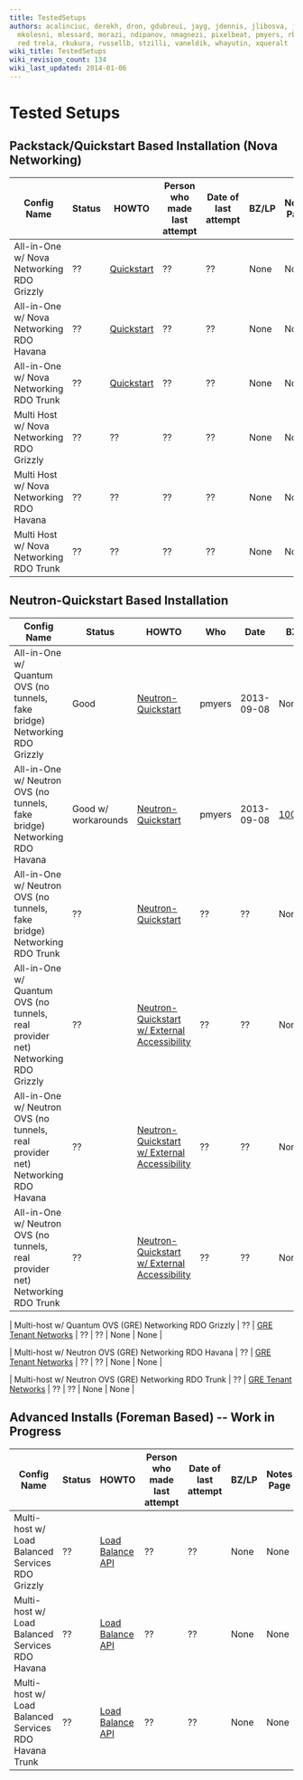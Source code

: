 ```yaml
---
title: TestedSetups
authors: acalinciuc, derekh, dron, gdubreui, jayg, jdennis, jlibosva, jruzicka, kashyap,
  mkolesni, mlessard, morazi, ndipanov, nmagnezi, pixelbeat, pmyers, rbowen, rcritten,
  red trela, rkukura, russellb, stzilli, vaneldik, whayutin, xqueralt
wiki_title: TestedSetups
wiki_revision_count: 134
wiki_last_updated: 2014-01-06
---
```


# Tested Setups

## Packstack/Quickstart Based Installation (Nova Networking)

| Config Name                               | Status | HOWTO                                                | Person who made last attempt | Date of last attempt | BZ/LP | Notes Page |
|-------------------------------------------|--------|------------------------------------------------------|------------------------------|----------------------|-------|------------|
| All-in-One w/ Nova Networking RDO Grizzly | ??     | [Quickstart](http://openstack.redhat.com/Quickstart) | ??                           | ??                   | None  | None       |
| All-in-One w/ Nova Networking RDO Havana  | ??     | [Quickstart](http://openstack.redhat.com/Quickstart) | ??                           | ??                   | None  | None       |
| All-in-One w/ Nova Networking RDO Trunk   | ??     | [Quickstart](http://openstack.redhat.com/Quickstart) | ??                           | ??                   | None  | None       |
| Multi Host w/ Nova Networking RDO Grizzly | ??     | ??                                                   | ??                           | ??                   | None  | None       |
| Multi Host w/ Nova Networking RDO Havana  | ??     | ??                                                   | ??                           | ??                   | None  | None       |
| Multi Host w/ Nova Networking RDO Trunk   | ??     | ??                                                   | ??                           | ??                   | None  | None       |

## Neutron-Quickstart Based Installation

| Config Name                                                                      | Status              | HOWTO                                                                                                                                           | Who    | Date       | BZ/LP                                                          | Notes Page                                    |
|----------------------------------------------------------------------------------|---------------------|-------------------------------------------------------------------------------------------------------------------------------------------------|--------|------------|----------------------------------------------------------------|-----------------------------------------------|
| All-in-One w/ Quantum OVS (no tunnels, fake bridge) Networking RDO Grizzly       | Good                | [Neutron-Quickstart](Neutron-Quickstart)                                                                                             | pmyers | 2013-09-08 | None                                                           | None                                          |
| All-in-One w/ Neutron OVS (no tunnels, fake bridge) Networking RDO Havana        | Good w/ workarounds | [Neutron-Quickstart](Neutron-Quickstart)                                                                                             | pmyers | 2013-09-08 | [1003701](https://bugzilla.redhat.com/show_bug.cgi?id=1003701) | May need manual install of python-netaddr pkg |
| All-in-One w/ Neutron OVS (no tunnels, fake bridge) Networking RDO Trunk         | ??                  | [Neutron-Quickstart](Neutron-Quickstart)                                                                                             | ??     | ??         | None                                                           | None                                          |
| All-in-One w/ Quantum OVS (no tunnels, real provider net) Networking RDO Grizzly | ??                  | [Neutron-Quickstart w/ External Accessibility](http://allthingsopen.com/2013/08/23/openstack-packstack-installation-with-external-connectivity) | ??     | ??         | None                                                           | None                                          |
| All-in-One w/ Neutron OVS (no tunnels, real provider net) Networking RDO Havana  | ??                  | [Neutron-Quickstart w/ External Accessibility](http://allthingsopen.com/2013/08/23/openstack-packstack-installation-with-external-connectivity) | ??     | ??         | None                                                           | None                                          |
| All-in-One w/ Neutron OVS (no tunnels, real provider net) Networking RDO Trunk   | ??                  | [Neutron-Quickstart w/ External Accessibility](http://allthingsopen.com/2013/08/23/openstack-packstack-installation-with-external-connectivity) | ??     | ??         | None                                                           | None                                          |

| Multi-host w/ Quantum OVS (GRE) Networking RDO Grizzly                           | ??                  | [ GRE Tenant Networks](Using_GRE_Tenant_Networks)                                                                                    | ??     | ??         | None                                                           | None                                          |

| Multi-host w/ Neutron OVS (GRE) Networking RDO Havana                            | ??                  | [ GRE Tenant Networks](Using_GRE_Tenant_Networks)                                                                                    | ??     | ??         | None                                                           | None                                          |

| Multi-host w/ Neutron OVS (GRE) Networking RDO Trunk                             | ??                  | [ GRE Tenant Networks](Using_GRE_Tenant_Networks)                                                                                    | ??     | ??         | None                                                           | None                                          |

## Advanced Installs (Foreman Based) -- Work in Progress

| Config Name                                           | Status | HOWTO                                                                      | Person who made last attempt | Date of last attempt | BZ/LP | Notes Page |
|-------------------------------------------------------|--------|----------------------------------------------------------------------------|------------------------------|----------------------|-------|------------|
| Multi-host w/ Load Balanced Services RDO Grizzly      | ??     | [Load Balance API](http://openstack.redhat.com/Load_Balance_OpenStack_API) | ??                           | ??                   | None  | None       |
| Multi-host w/ Load Balanced Services RDO Havana       | ??     | [Load Balance API](http://openstack.redhat.com/Load_Balance_OpenStack_API) | ??                           | ??                   | None  | None       |
| Multi-host w/ Load Balanced Services RDO Havana Trunk | ??     | [Load Balance API](http://openstack.redhat.com/Load_Balance_OpenStack_API) | ??                           | ??                   | None  | None       |
